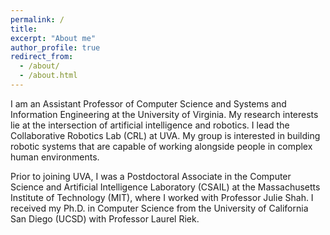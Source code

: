 ```yaml
---
permalink: /
title: 
excerpt: "About me"
author_profile: true
redirect_from: 
  - /about/
  - /about.html
---
```


I am an Assistant Professor of Computer Science and Systems and Information Engineering at the University of Virginia. My research interests lie at the intersection of artificial intelligence and robotics. I lead the <a href="https://www.collabrobotics.com/" target="_blank" style="text-decoration:none">Collaborative Robotics Lab (CRL)</a> at UVA. My group is interested in building robotic systems that are capable of working alongside people in complex human environments. 

Prior to joining UVA, I was a Postdoctoral Associate in the Computer Science and Artificial Intelligence Laboratory (CSAIL) at the Massachusetts Institute of Technology (MIT), where I worked with Professor Julie Shah. I received my Ph.D. in Computer Science from the University of California San Diego (UCSD) with Professor Laurel Riek.



